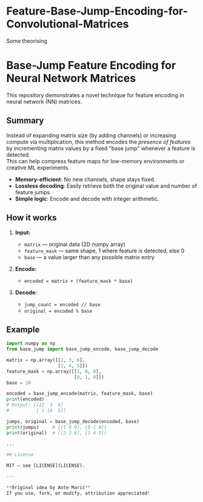 # Feature-Base-Jump-Encoding-for-Convolutional-Matrices
Some theorising 

# Base-Jump Feature Encoding for Neural Network Matrices

This repository demonstrates a novel technique for feature encoding in neural network (NN) matrices.

## Summary

Instead of expanding matrix size (by adding channels) or increasing compute via multiplication, this method encodes the *presence of features* by incrementing matrix values by a fixed "base jump" whenever a feature is detected.  
This can help compress feature maps for low-memory environments or creative ML experiments.

- **Memory-efficient**: No new channels, shape stays fixed.
- **Lossless decoding**: Easily retrieve both the original value and number of feature jumps.
- **Simple logic**: Encode and decode with integer arithmetic.

## How it works

1. **Input:**  
    - `matrix` — original data (2D numpy array)
    - `feature_mask` — same shape, 1 where feature is detected, else 0
    - `base` — a value larger than any possible matrix entry

2. **Encode:**  
    - `encoded = matrix + (feature_mask * base)`

3. **Decode:**  
    - `jump_count = encoded // base`
    - `original = encoded % base`

## Example

```python
import numpy as np
from base_jump import base_jump_encode, base_jump_decode

matrix = np.array([[2, 3, 6],
                   [1, 4, 5]])
feature_mask = np.array([[1, 0, 0],
                         [0, 1, 0]])
base = 10

encoded = base_jump_encode(matrix, feature_mask, base)
print(encoded)
# Output: [[12  3  6]
#          [ 1 14  5]]

jumps, original = base_jump_decode(encoded, base)
print(jumps)     # [[1 0 0], [0 1 0]]
print(original)  # [[2 3 6], [1 4 5]]

...

## License

MIT — see [LICENSE](LICENSE).

---

**Original idea by Ante Marić**  
If you use, fork, or modify, attribution appreciated!
